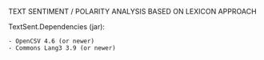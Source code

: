 TEXT SENTIMENT / POLARITY ANALYSIS BASED ON LEXICON APPROACH

TextSent.Dependencies (jar):

    - OpenCSV 4.6 (or newer)
    - Commons Lang3 3.9 (or newer)